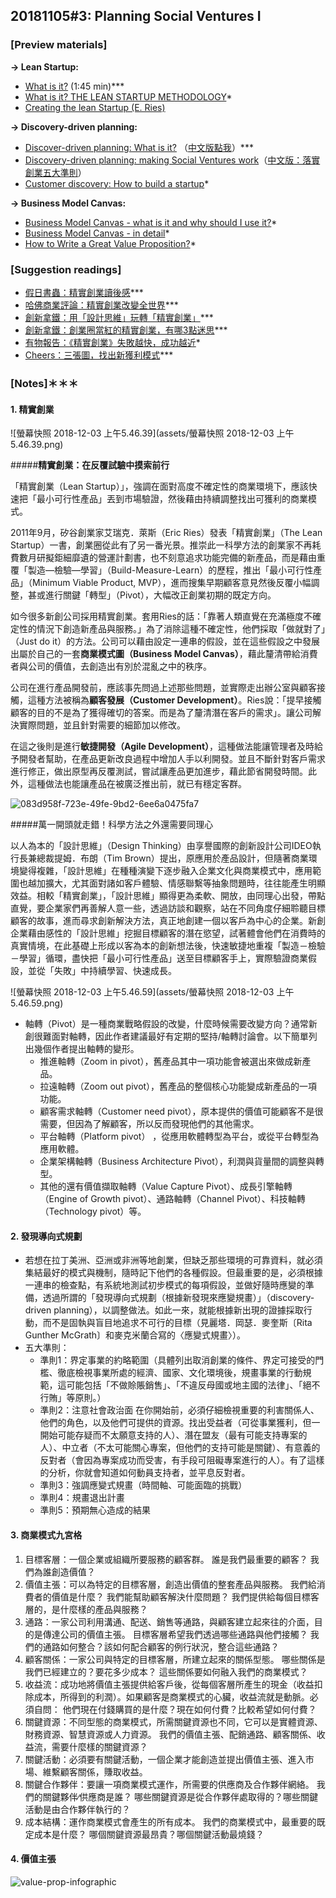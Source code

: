 
## 20181105#3: Planning Social Ventures I

### [Preview materials]

**→ Lean Startup:**

- [What is it?](https://youtu.be/_a3s0IXSuxY) (1:45 min)***
- [What is it? THE LEAN STARTUP METHODOLOGY](http://theleanstartup.com/principles)*
- [Creating the lean Startup (E. Ries)](https://www.inc.com/magazine/201110/eric-ries-usability-testing-product-development.html)

**→ Discovery-driven planning:**

- [Discover-driven planning: What is it?](https://hbr.org/1995/07/discovery-driven-planning) （[中文版點我](https://www.hbrtaiwan.com/article_content_AR0000165.html)）***
- [Discovery-driven planning: making Social Ventures work](https://hbr.org/2010/09/making-social-ventures-work)（[中文版：落實創業五大準則](https://www.hbrtaiwan.com/article_content_AR0000165.html)）
- [Customer discovery: How to build a startup](https://youtu.be/FRzz9JJ6iiI)* 

**→ Business Model Canvas:**

- [Business Model Canvas - what is it and why should I use it?](https://diytoolkit.org/tools/business-model-canvas/)*
- [Business Model Canvas - in detail](https://www.alexandercowan.com/business-model-canvas-templates/)*
- [How to Write a Great Value Proposition?](https://blog.hubspot.com/marketing/write-value-proposition)*



### [Suggestion readings]

- [假日書蟲：精實創業讀後感](https://holidaybookworm.blogspot.com/2017/02/the-lean-startup-eric-ries-lean-startup.html)***
- [哈佛商業評論：精實創業改變全世界](https://www.hbrtaiwan.com/article_content_AR0002324.html)***
- [創新拿鐵：用「設計思維」玩轉「精實創業」](http://startupbeat.hkej.com/?p=38149)***
- [創新拿鐵：創業圈當紅的精實創業，有哪3點迷思](https://startuplatte.com/2016/10/19/lean_startup/)***
- [有物報告：《精實創業》失敗越快，成功越近](https://yowureport.com/8453/)*
- [Cheers：三張圖，找出新獲利模式](https://www.cheers.com.tw/article/article.action?id=5068818)***



### [Notes]＊＊＊

#### 1. 精實創業

![螢幕快照 2018-12-03 上午5.46.39](assets/螢幕快照 2018-12-03 上午5.46.39.png)

#####**精實創業：在反覆試驗中摸索前行**

「精實創業（Lean Startup）」，強調在面對高度不確定性的商業環境下，應該快速把「最小可行性產品」丟到市場驗證，然後藉由持續調整找出可獲利的商業模式。

2011年9月，矽谷創業家艾瑞克．萊斯（Eric Ries）發表「精實創業」（The Lean Startup）一書，創業圈從此有了另一番光景。推崇此一科學方法的創業家不再耗費數月研擬鉅細靡遺的營運計劃書，也不刻意追求功能完備的新產品，而是藉由重覆「製造—檢驗—學習」（Build-Measure-Learn）的歷程，推出「最小可行性產品」（Minimum Viable Product, MVP），進而搜集早期顧客意見然後反覆小幅調整，甚或進行關鍵「轉型」（Pivot），大幅改正創業初期的既定方向。

如今很多新創公司採用精實創業。套用Ries的話：「靠著人類直覺在充滿極度不確定性的情況下創造新產品與服務。」為了消除這種不確定性，他們採取「做就對了」（Just do it）的方法。公司可以藉由設定一連串的假設，並在這些假設之中發展出屬於自己的一套**商業模式圖（Business Model Canvas）**，藉此釐清帶給消費者與公司的價值，去創造出有別於混亂之中的秩序。

公司在進行產品開發前，應該事先問過上述那些問題，並實際走出辦公室與顧客接觸，這種方法被稱為**顧客發展（Customer Development）**。Ries說：「提早接觸顧客的目的不是為了獲得確切的答案。而是為了釐清潛在客戶的需求」。讓公司解決實際問題，並且針對需要的細節加以修改。

在這之後則是進行**敏捷開發（Agile Development）**，這種做法能讓管理者及時給予開發者幫助，在產品更新改良過程中增加人手以利開發。並且不斷針對客戶需求進行修正，做出原型再反覆測試，嘗試讓產品更加進步，藉此節省開發時間。此外，這種做法也能讓產品在被廣泛推出前，就已有穩定客群。

![083d958f-723e-49fe-9bd2-6ee6a0475fa7](assets/083d958f-723e-49fe-9bd2-6ee6a0475fa7.jpeg)

#####萬一開頭就走錯！科學方法之外還需要同理心

以人為本的「設計思維」（Design Thinking）由享譽國際的創新設計公司IDEO執行長兼總裁提姆．布朗（Tim Brown）提出，原應用於產品設計，但隨著商業環境變得複雜，「設計思維」在種種演變下逐步融入企業文化與商業模式中，應用範圍也越加擴大，尤其面對諸如客戶體驗、情感聯繫等抽象問題時，往往能產生明顯效益。相較「精實創業」，「設計思維」顯得更為柔軟、開放，由同理心出發，帶點直覺，要企業家們再善解人意一些，透過訪談和觀察，站在不同角度仔細聆聽目標顧客的故事，進而尋求創新解決方法，真正地創建一個以客戶為中心的企業。新創企業藉由感性的「設計思維」挖掘目標顧客的潛在慾望，試著體會他們在消費時的真實情境，在此基礎上形成以客為本的創新想法後，快速敏捷地重複「製造－檢驗－學習」循環，盡快把「最小可行性產品」送至目標顧客手上，實際驗證商業假設，並從「失敗」中持續學習、快速成長。

![螢幕快照 2018-12-03 上午5.46.59](assets/螢幕快照 2018-12-03 上午5.46.59.png)

- 軸轉（Pivot）是一種商業戰略假設的改變，什麼時候需要改變方向？通常新創很難面對軸轉，因此作者建議最好有定期的堅持/軸轉討論會。以下簡單列出幾個作者提出軸轉的變形。
  - 推進軸轉（Zoom in pivot），舊產品其中一項功能會被選出來做成新產品。
  - 拉遠軸轉（Zoom out pivot），舊產品的整個核心功能變成新產品的一項功能。
  - 顧客需求軸轉（Customer need pivot），原本提供的價值可能顧客不是很需要，但因為了解顧客，所以反而發現他們的其他需求。
  - 平台軸轉（Platform pivot） ，從應用軟體轉型為平台，或從平台轉型為應用軟體。
  - 企業架構軸轉（Business Architecture Pivot），利潤與貨量間的調整與轉型。
  - 其他的還有價值擷取軸轉（Value Capture Pivot）、成長引擎軸轉（Engine of Growth pivot）、通路軸轉（Channel Pivot）、科技軸轉（Technology pivot）等。



#### 2. 發現導向式規劃

- 若想在拉丁美洲、亞洲或非洲等地創業，但缺乏那些環境的可靠資料，就必須集結最好的模式與機制，隨時記下他們的各種假設。但最重要的是，必須根據一連串的檢查點，有系統地測試初步模式的每項假設，並做好隨時應變的準備，透過所謂的「發現導向式規劃（根據新發現來應變規畫）」（discovery-driven planning），以調整做法。如此一來，就能根據新出現的證據採取行動，而不是固執與盲目地追求不可行的目標（見麗塔．岡瑟．麥奎斯〔Rita Gunther McGrath〕和麥克米蘭合寫的〈應變式規畫〉）。
- 五大準則：
  - 準則1：界定事業的約略範圍（具體列出取消創業的條件、界定可接受的門檻、徹底檢視事業所處的經濟、國家、文化環境後，規畫事業的行動規範，這可能包括「不做賒賬銷售」、「不違反母國或地主國的法律」、「絕不行賄」等原則。）
   - 準則2：注意社會政治面
     在你開始前，必須仔細檢視重要的利害關係人、他們的角色，以及他們可提供的資源。找出受益者（可從事業獲利，但一開始可能存疑而不太願意支持的人）、潛在盟友（最有可能支持專案的人）、中立者（不太可能關心專案，但他們的支持可能是關鍵）、有意義的反對者（會因為專案成功而受害，有手段可阻礙專案進行的人）。有了這樣的分析，你就會知道如何動員支持者，並平息反對者。
   - 準則3：強調應變式規畫（時間軸、可能面臨的挑戰）
   - 準則4：規畫退出計畫
   - 準則5：預期無心造成的結果



#### 3. 商業模式九宮格

1. 目標客層：一個企業或組織所要服務的顧客群。 誰是我們最重要的顧客？ 我們為誰創造價值？ 
2. 價值主張：可以為特定的目標客層，創造出價值的整套產品與服務。 我們給消費者的價值是什麼？ 我們能幫助顧客解決什麼問題？ 我們提供給每個目標客層的，是什麼樣的產品與服務？
3. 通路：一家公司利用溝通、配送、銷售等通路，與顧客建立起來往的介面，目的是傳達公司的價值主張。 目標客層希望我們透過哪些通路與他們接觸？ 我們的通路如何整合？該如何配合顧客的例行狀況，整合這些通路？ 
4. 顧客關係：一家公司與特定的目標客層，所建立起來的關係型態。 哪些關係是我們已經建立的？要花多少成本？ 這些關係要如何融入我們的商業模式？ 
5. 收益流：成功地將價值主張提供給客戶後，從每個客層所產生的現金（收益扣除成本，所得到的利潤）。如果顧客是商業模式的心臟，收益流就是動脈。必須自問： 他們現在付錢購買的是什麼？現在如何付費？比較希望如何付費？ 
6. 關鍵資源：不同型態的商業模式，所需關鍵資源也不同，它可以是實體資源、財務資源、智慧資源或人力資源。 我們的價值主張、配銷通路、顧客關係、收益流，需要什麼樣的關鍵資源？ 
7. 關鍵活動：必須要有關鍵活動，一個企業才能創造並提出價值主張、進入市場、維繫顧客關係，賺取收益。 
8. 關鍵合作夥伴：要讓一項商業模式運作，所需要的供應商及合作夥伴網絡。 我們的關鍵夥伴∕供應商是誰？ 哪些關鍵資源是從合作夥伴處取得的？哪些關鍵活動是由合作夥伴執行的？ 
9. 成本結構：運作商業模式會產生的所有成本。 我們的商業模式中，最重要的既定成本是什麼？ 哪個關鍵資源最昂貴？哪個關鍵活動最燒錢？



#### 4. 價值主張

![value-prop-infographic](assets/value-prop-infographic.jpg)


